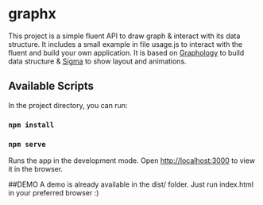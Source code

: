 # graphx

This project is a simple fluent API to draw graph & interact with its data structure.
It includes a small example in file usage.js to interact with the fluent and build your own application.
It is based on <a href="https://graphology.github.io/" target="_blank">Graphology</a> to build data structure & <a href="https://www.sigmajs.org/" target="_blank">Sigma</a> to show layout and animations.


## Available Scripts

In the project directory, you can run:

### `npm install`
### `npm serve`

Runs the app in the development mode.
Open [http://localhost:3000](http://localhost:3000) to view it in the browser.

##DEMO
A demo is already available in the dist/ folder. Just run index.html in your preferred browser :)
